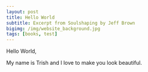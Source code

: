 ```yaml
---
layout: post
title: Hello World
subtitle: Excerpt from Soulshaping by Jeff Brown
bigimg: /img/website_background.jpg
tags: [books, test]
---
```


Hello World, 

My name is Trish and I love to make you look beautiful. 
